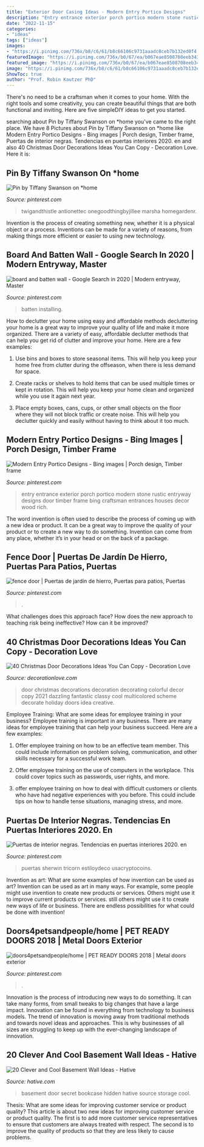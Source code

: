 ```yaml
---
title: "Exterior Door Casing Ideas - Modern Entry Portico Designs"
description: "Entry entrance exterior porch portico modern stone rustic entryway designs door timber frame bing craftsman entrances houses decor wood rich"
date: "2022-11-15"
categories:
- "ideas"
tags: ["ideas"]
images:
- "https://i.pinimg.com/736x/b8/c6/61/b8c66106c9731aaadc8ceb7b132ed0f4.jpg"
featuredImage: "https://i.pinimg.com/736x/b0/67/ea/b067eae8508708eeb343fd1567734104.jpg"
featured_image: "https://i.pinimg.com/736x/b0/67/ea/b067eae8508708eeb343fd1567734104.jpg"
image: "https://i.pinimg.com/736x/b8/c6/61/b8c66106c9731aaadc8ceb7b132ed0f4.jpg"
ShowToc: true
author: "Prof. Robin Kautzer PhD"
---
```



There's no need to be a craftsman when it comes to your home. With the right tools and some creativity, you can create beautiful things that are both functional and inviting. Here are five simpleDIY ideas to get you started.

	

		
searching about Pin by Tiffany Swanson on *home you've came to the right place. We have 8 Pictures about Pin by Tiffany Swanson on *home like Modern Entry Portico Designs - Bing images | Porch design, Timber frame, Puertas de interior negras. Tendencias en puertas interiores 2020. en and also 40 Christmas Door Decorations Ideas You Can Copy - Decoration Love. Here it is:
		
    
## Pin By Tiffany Swanson On *home

<img loading=lazy src="https://i.pinimg.com/736x/12/da/d3/12dad361616c323e631dec5902664c85--fall-front-doors-front-door-colors.jpg" onerror="this.onerror=null;this.src='https://tse2.mm.bing.net/th?id=OIP.H22DtO7AfE585i_zy9N5XwHaLH&amp;pid=15.1';" alt="Pin by Tiffany Swanson on *home">

_Source: pinterest.com_

>twigandthistle antionettec onegoodthingbyjillee marsha homegardenr. 

	

Invention is the process of creating something new, whether it is a physical object or a process. Inventions can be made for a variety of reasons, from making things more efficient or easier to using new technology. 

    
## Board And Batten Wall - Google Search In 2020 | Modern Entryway, Master

<img loading=lazy src="https://i.pinimg.com/736x/b0/67/ea/b067eae8508708eeb343fd1567734104.jpg" onerror="this.onerror=null;this.src='https://tse3.mm.bing.net/th?id=OIP.pFHR5dVbjOTw0-sOYjfMrAHaJ3&amp;pid=15.1';" alt="board and batten wall - Google Search in 2020 | Modern entryway, Master">

_Source: pinterest.com_

>batten installing. 

	

How to declutter your home using easy and affordable methods
decluttering your home is a great way to improve your quality of life and make it more organized. There are a variety of easy, affordable declutter methods that can help you get rid of clutter and improve your home. Here are a few examples:
1. Use bins and boxes to store seasonal items. This will help you keep your home free from clutter during the offseason, when there is less demand for space.

2. Create racks or shelves to hold items that can be used multiple times or kept in rotation. This will help you keep your home clean and organized while you use it again next year.

3. Place empty boxes, cans, cups, or other small objects on the floor where they will not block traffic or create noise. This will help you declutter quickly and easily without having to think about it too much.


    
## Modern Entry Portico Designs - Bing Images | Porch Design, Timber Frame

<img loading=lazy src="https://i.pinimg.com/736x/93/d1/09/93d10923f93a930cfcf10fca45da047d.jpg" onerror="this.onerror=null;this.src='https://tse3.mm.bing.net/th?id=OIP.lTOLYRYfPUeFJCQh0GbtEQAAAA&amp;pid=15.1';" alt="Modern Entry Portico Designs - Bing images | Porch design, Timber frame">

_Source: pinterest.com_

>entry entrance exterior porch portico modern stone rustic entryway designs door timber frame bing craftsman entrances houses decor wood rich. 

	

The word invention is often used to describe the process of coming up with a new idea or product. It can be a great way to improve the quality of your product or to create a new way to do something. Invention can come from any place, whether it’s in your head or on the back of a package.

    
## Fence Door | Puertas De Jardín De Hierro, Puertas Para Patios, Puertas

<img loading=lazy src="https://i.pinimg.com/736x/b8/c6/61/b8c66106c9731aaadc8ceb7b132ed0f4.jpg" onerror="this.onerror=null;this.src='https://tse3.mm.bing.net/th?id=OIP.eI0j9Fl8n4GuEKomzQPDHwAAAA&amp;pid=15.1';" alt="fence door | Puertas de jardín de hierro, Puertas para patios, Puertas">

_Source: pinterest.com_

>. 

	

What challenges does this approach face?
How does the new approach to teaching risk being ineffective? How can it be improved?

    
## 40 Christmas Door Decorations Ideas You Can Copy - Decoration Love

<img loading=lazy src="http://www.decorationlove.com/wp-content/uploads/2016/08/Colorful-Christmas-Door-Decorations.jpg" onerror="this.onerror=null;this.src='https://tse2.mm.bing.net/th?id=OIP.x0XffxyhTsbjQGcsme310QHaKL&amp;pid=15.1';" alt="40 Christmas Door Decorations Ideas You Can Copy - Decoration Love">

_Source: decorationlove.com_

>door christmas decorations decoration decorating colorful decor copy 2021 dazzling fantastic classy cool multicolored scheme decorate holiday doors idea creative. 

	

Employee Training: What are some ideas for employee training in your business?
Employee training is important in any business. There are many ideas for employee training that can help your business succeed. Here are a few examples:
1. Offer employee training on how to be an effective team member. This could include information on problem solving, communication, and other skills necessary for a successful work team.

2. Offer employee training on the use of computers in the workplace. This could cover topics such as passwords, user rights, and more.

3. offer employee training on how to deal with difficult customers or clients who have had negative experiences with you before. This could include tips on how to handle tense situations, managing stress, and more.

    
## Puertas De Interior Negras. Tendencias En Puertas Interiores 2020. En

<img loading=lazy src="https://i.pinimg.com/736x/ed/0a/84/ed0a847a35722ea1c6ab385cde55c015.jpg" onerror="this.onerror=null;this.src='https://tse4.mm.bing.net/th?id=OIP.jWP9TLF3R9M0FKHsE4G5MwHaLH&amp;pid=15.1';" alt="Puertas de interior negras. Tendencias en puertas interiores 2020. en">

_Source: pinterest.com_

>puertas sherwin tricorn estiloydeco usacryptocoins. 

	

Invention as art: What are some examples of how invention can be used as art?
Invention can be used as art in many ways. For example, some people might use invention to create new products or services. Others might use it to improve current products or services. still others might use it to create new ways of life or business. There are endless possibilities for what could be done with invention!

    
## Doors4petsandpeople/home | PET READY DOORS 2018 | Metal Doors Exterior

<img loading=lazy src="https://i.pinimg.com/736x/bf/24/70/bf2470afdce8238d99804c3d896caa59.jpg" onerror="this.onerror=null;this.src='https://tse2.mm.bing.net/th?id=OIP.BJiRll76omWySoQBssg3JgHaJ3&amp;pid=15.1';" alt="doors4petsandpeople/home | PET READY DOORS 2018 | Metal doors exterior">

_Source: pinterest.com_

>. 

	

Innovation is the process of introducing new ways to do something. It can take many forms, from small tweaks to big changes that have a large impact. Innovation can be found in everything from technology to business models. The trend of innovation is moving away from traditional methods and towards novel ideas and approaches. This is why businesses of all sizes are struggling to keep up with the ever-changing landscape of innovation.

    
## 20 Clever And Cool Basement Wall Ideas - Hative

<img loading=lazy src="https://hative.com/wp-content/uploads/2014/05/basement-wall-ideas/2-secret-bookcase-door.jpg" onerror="this.onerror=null;this.src='https://tse1.mm.bing.net/th?id=OIP.m3PQnOQWs2APjJCyO4gy5wHaJ4&amp;pid=15.1';" alt="20 Clever and Cool Basement Wall Ideas - Hative">

_Source: hative.com_

>basement door secret bookcase hidden hative source storage cool. 

	

Thesis: What are some ideas for improving customer service or product quality?
This article is about two new ideas for improving customer service or product quality. The first is to add more customer service representatives to ensure that customers are always treated with respect. The second is to improve the quality of products so that they are less likely to cause problems.

